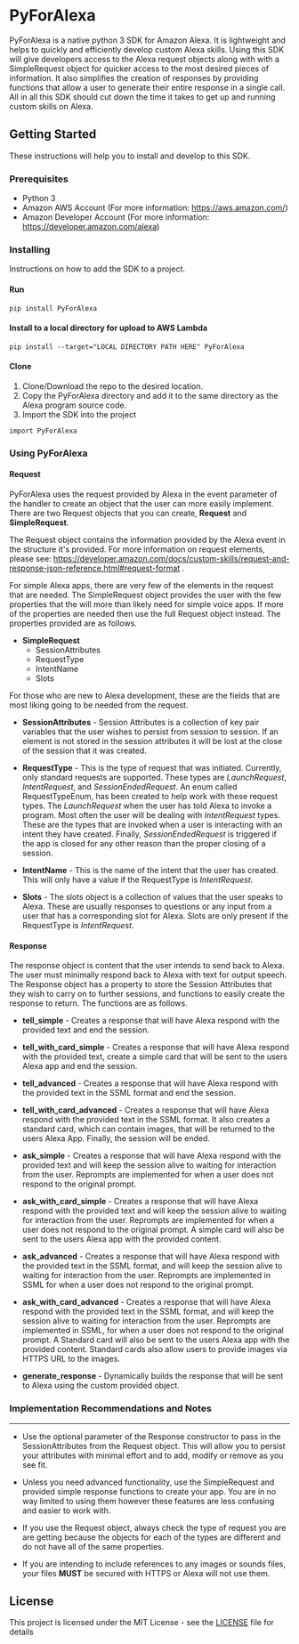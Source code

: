 # PyForAlexa

PyForAlexa is a native python 3 SDK for Amazon Alexa. It is lightweight and helps to quickly and efficiently develop custom Alexa skills.
Using this SDK will give developers access to the Alexa request objects along with with a SimpleRequest object for quicker access to the most desired pieces of information.
It also simplifies the creation of responses by providing functions that allow a user to generate their entire response in a single call. 
All in all this SDK should cut down the time it takes to get up and running custom skills on Alexa. 

## Getting Started
These instructions will help you to install and develop to this SDK.

### Prerequisites

- Python 3
- Amazon AWS Account (For more information: https://aws.amazon.com/)
- Amazon Developer Account (For more information: https://developer.amazon.com/alexa)

### Installing

Instructions on how to add the SDK to a project.

#### Run
```
pip install PyForAlexa
```

#### Install to a local directory for upload to AWS Lambda
```
pip install --target="LOCAL DIRECTORY PATH HERE" PyForAlexa 
```

#### Clone

1. Clone/Download the repo to the desired location.
2. Copy the PyForAlexa directory and add it to the same directory as the Alexa program source code.
3. Import the SDK into the project

```
import PyForAlexa
```

### Using PyForAlexa

#### Request

PyForAlexa uses the request provided by Alexa in the event parameter of the handler to create an object that the user can more easily implement. There are two Request objects that you can create, __Request__ and __SimpleRequest__.

The Request object contains the information provided by the Alexa event in the structure it's provided. For more information on request elements, please see: https://developer.amazon.com/docs/custom-skills/request-and-response-json-reference.html#request-format .

For simple Alexa apps, there are very few of the elements in the request that are needed. The SimpleRequest object provides the user with the few properties that the will more than likely need for simple voice apps. If more of the properties are needed then use the full Request object instead. The properties provided are as follows.

* **SimpleRequest**
    * SessionAttributes
    * RequestType
    * IntentName
    * Slots

For those who are new to Alexa development, these are the fields that are most liking going to be needed from the request.

- **SessionAttributes** - Session Attributes is a collection of key pair variables that the user wishes to persist from session to session. If an element is not stored in the session attributes it will be lost at the close of the session that it was created. 

- **RequestType** - This is the type of request that was initiated. Currently, only standard requests are supported. These types are _LaunchRequest_, _IntentRequest_, and _SessionEndedRequest_. An enum called RequestTypeEnum, has been created to help work with these request types. The _LaunchRequest_ when the user has told Alexa to invoke a program. Most often the user will be dealing with _IntentRequest_ types. These are the types that are invoked when a user is interacting with an intent they have created. Finally, _SessionEndedRequest_ is triggered if the app is closed for any other reason than the proper closing of a session.

- **IntentName** - This is the name of the intent that the user has created. This will only have a value if the RequestType is _IntentRequest_.

- **Slots** - The slots object is a collection of values that the user speaks to Alexa. These are usually responses to questions or any input from a user that has a corresponding slot for Alexa. Slots are only present if the RequestType is _IntentRequest_.

#### Response
The response object is content that the user intends to send back to Alexa. The user must minimally respond back to Alexa with text for output speech. The Response object has a property to store the Session Attributes that they wish to carry on to further sessions, and functions to easily create the response to return. The functions are as follows.

- **tell_simple** - Creates a response that will have Alexa respond with the provided text and end the session.

- **tell_with_card_simple** - Creates a response that will have Alexa respond with the provided text, create a simple card that will be sent to the users Alexa app and end the session.

- **tell_advanced** - Creates a response that will have Alexa respond with the provided text in the SSML format and end the session.

- **tell_with_card_advanced** - Creates a response that will have Alexa respond with the provided text in the SSML format. It also creates a standard card, which can contain images, that will be returned to the users Alexa App. Finally, the session will be ended.

- **ask_simple** - Creates a response that will have Alexa respond with the provided text and will keep the session alive to waiting for interaction from the user. Reprompts are implemented for when a user does not respond to the original prompt.

- **ask_with_card_simple** - Creates a response that will have Alexa respond with the provided text and will keep the session alive to waiting for interaction from the user. Reprompts are implemented for when a user does not respond to the original prompt. A simple card will also be sent to the users Alexa app with the provided content.

- **ask_advanced** - Creates a response that will have Alexa respond with the provided text in the SSML format, and will keep the session alive to waiting for interaction from the user. Reprompts are implemented in SSML for when a user does not respond to the original prompt.

- **ask_with_card_advanced** - Creates a response that will have Alexa respond with the provided text in the SSML format, and will keep the session alive to waiting for interaction from the user. Reprompts are implemented in SSML, for when a user does not respond to the original prompt. A Standard card will also be sent to the users Alexa app with the provided content. Standard cards also allow users to provide images via HTTPS URL to the images.

- **generate_response** - Dynamically builds the response that will be sent to Alexa using the custom provided object.

### Implementation Recommendations and Notes
---

 * Use the optional parameter of the Response constructor to pass in the SessionAttributes from the Request object. This will allow you to persist your attributes with minimal effort and to add, modify or remove as you see fit.

 * Unless you need advanced functionality, use the SimpleRequest and provided simple response functions to create your app. You are in no way limited to using them however these features are less confusing and easier to work with.

* If you use the Request object, always check the type of request you are are getting because the objects for each of the types are different and do not have all of the same properties.

* If you are intending to include references to any images or sounds files, your files **MUST** be secured with HTTPS or Alexa will not use them.

## License

This project is licensed under the MIT License - see the [LICENSE](LICENSE) file for details
